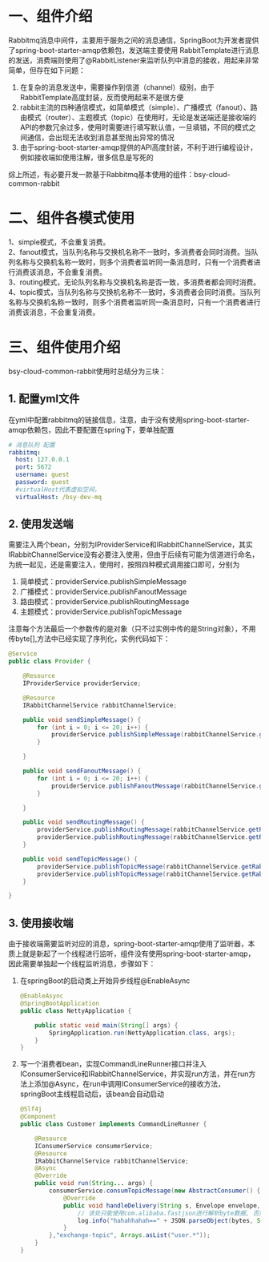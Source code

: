# 一、组件介绍

Rabbitmq消息中间件，主要用于服务之间的消息通信，SpringBoot为开发者提供了spring-boot-starter-amqp依赖包，发送端主要使用    RabbitTemplate进行消息的发送，消费端则使用了@RabbitListener来监听队列中消息的接收，用起来非常简单，但存在如下问题：

1. 在复杂的消息发送中，需要操作到信道（channel）级别，由于RabbitTemplate高度封装，反而使用起来不是很方便
2. rabbit主流的四种通信模式，如简单模式（simple）、广播模式（fanout）、路由模式（router）、主题模式（topic）在使用时，无论是发送端还是接收端的API的参数冗余过多，使用时需要进行填写默认值，一旦填错，不同的模式之间通信，会出现无法收到消息甚至抛出异常的情况
3. 由于spring-boot-starter-amqp提供的API高度封装，不利于进行编程设计，例如接收端如使用注解，很多信息是写死的

综上所述，有必要开发一款基于Rabbitmq基本使用的组件：bsy-cloud-common-rabbit

# 二、组件各模式使用
1、simple模式，不会重复消费。<br>
2、fanout模式，当队列名称与交换机名称不一致时，多消费者会同时消费。当队列名称与交换机名称一致时，则多个消费者监听同一条消息时，只有一个消费者进行消费该消息，不会重复消费。<br>
3、routing模式，无论队列名称与交换机名称是否一致，多消费者都会同时消费。<br>
4、topic模式，当队列名称与交换机名称不一致时，多消费者会同时消费。当队列名称与交换机名称一致时，则多个消费者监听同一条消息时，只有一个消费者进行消费该消息，不会重复消费。


# 三、组件使用介绍

bsy-cloud-common-rabbit使用时总结分为三块：

## 1. 配置yml文件

在yml中配置rabbitmq的链接信息，注意，由于没有使用spring-boot-starter-amqp依赖包，因此不要配置在spring下，要单独配置

```yml
# 消息队列 配置
rabbitmq:
  host: 127.0.0.1
  port: 5672
  username: guest
  password: guest
  #virtualHost代表虚拟空间，
  virtualHost: /bsy-dev-mq
```

## 2. 使用发送端

需要注入两个bean，分别为IProviderService和IRabbitChannelService，其实IRabbitChannelService没有必要注入使用，但由于后续有可能为信道进行命名，为统一起见，还是需要注入，使用时，按照四种模式调用接口即可，分别为

1. 简单模式：providerService.publishSimpleMessage
2. 广播模式：providerService.publishFanoutMessage
3. 路由模式：providerService.publishRoutingMessage
4. 主题模式：providerService.publishTopicMessage

注意每个方法最后一个参数传的是对象（只不过实例中传的是String对象），不用传byte[],方法中已经实现了序列化，实例代码如下：

```java
@Service
public class Provider {

    @Resource
    IProviderService providerService;

    @Resource
    IRabbitChannelService rabbitChannelService;

    public void sendSimpleMessage() {
        for (int i = 0; i <= 20; i++) {
            providerService.publishSimpleMessage(rabbitChannelService.getRabbitMqChannel(), "gaoheng-q1", "xxxxx");
        }

    }

    public void sendFanoutMessage() {
        for (int i = 0; i <= 20; i++) {
            providerService.publishFanoutMessage(rabbitChannelService.getRabbitMqChannel(), "exchange-gaoh", "xxxxx");
        }

    }

    public void sendRoutingMessage() {
        providerService.publishRoutingMessage(rabbitChannelService.getRabbitMqChannel(), "exchange-router", "user.info", "xxxx");
        providerService.publishRoutingMessage(rabbitChannelService.getRabbitMqChannel(), "exchange-router", "sys.info", "xxxxxx");
    }

    public void sendTopicMessage() {
        providerService.publishTopicMessage(rabbitChannelService.getRabbitMqChannel(), "exchange-topic", "user.info", "xxxxx");
        providerService.publishTopicMessage(rabbitChannelService.getRabbitMqChannel(), "exchange-topic", "sys.info", "xxxxxx");
    }

}
```

## 3. 使用接收端

由于接收端需要监听对应的消息，spring-boot-starter-amqp使用了监听器，本质上就是新起了一个线程进行监听，组件没有使用spring-boot-starter-amqp，因此需要单独起一个线程监听消息，步骤如下：

1. 在springBoot的启动类上开始异步线程@EnableAsync

   ```java
   @EnableAsync
   @SpringBootApplication
   public class NettyApplication {
   
       public static void main(String[] args) {
           SpringApplication.run(NettyApplication.class, args);
       }
   }
   ```
   
     
2. 写一个消费者bean，实现CommandLineRunner接口并注入IConsumerService和IRabbitChannelService，并实现run方法，并在run方法上添加@Async，在run中调用IConsumerService的接收方法，springBoot主线程启动后，该bean会自动启动

   ```java
   @Slf4j
   @Component
   public class Customer implements CommandLineRunner {
   
       @Resource
       IConsumerService consumerService;
       @Resource
       IRabbitChannelService rabbitChannelService;
       @Async
       @Override
       public void run(String... args) {
           consumerService.consumTopicMessage(new AbstractConsumer() {
               @Override
               public void handleDelivery(String s, Envelope envelope, AMQP.BasicProperties basicProperties, byte[] bytes) throws IOException {
                   // 该处只能使用com.alibaba.fastjson进行解析byte数据, 否则可能会出现异常
                   log.info("hahahhahah==" + JSON.parseObject(bytes, String.class) + "----" + s+"==="+rabbitChannelService.getRabbitMqChannel("exchange-gaoh"));
               }
           },"exchange-topic", Arrays.asList("user.*"));
       }
   }
   ```
   
   

